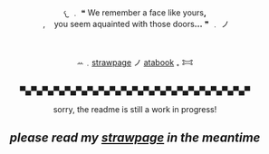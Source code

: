 <div align="center">
𐔌 ﹒ ❝ We remember a face like yours<b>,</b><br>
 ‎ ,‎ ‎ ‎  ‎ you seem aquainted with those doors<b>...</b> ❞ ﹒ ノ
<br><br><br>
  
ꕀ﹒[strawpage](https://decapitation-bonus.straw.page)   ノ   [atabook](https://jinkman.atabook.org/)    ₊    𐂯

<br>▀▄▀▄▀▄▀▄▀▄▀▄▀▄▀▄▀▄▀▄▀▄▀▄▀▄▀▄▀▄▀▄▀▄▀▄▀▄▀▄▀<br><br>
sorry, the readme is still a work in progress!
<br>
## <i>please read my <ins>strawpage</ins> in the meantime</i>
</div>
